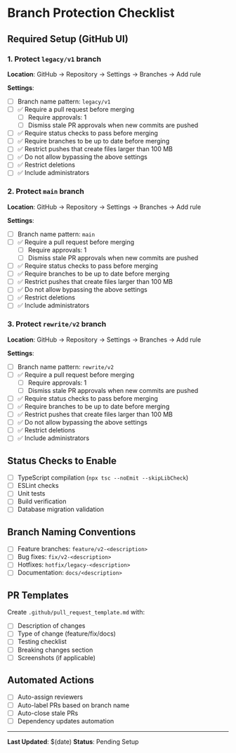 # Branch Protection Checklist

## Required Setup (GitHub UI)

### 1. Protect `legacy/v1` branch
**Location**: GitHub → Repository → Settings → Branches → Add rule

**Settings**:
- [ ] Branch name pattern: `legacy/v1`
- [ ] ✅ Require a pull request before merging
  - [ ] Require approvals: 1
  - [ ] Dismiss stale PR approvals when new commits are pushed
- [ ] ✅ Require status checks to pass before merging
- [ ] ✅ Require branches to be up to date before merging
- [ ] ✅ Restrict pushes that create files larger than 100 MB
- [ ] ✅ Do not allow bypassing the above settings
- [ ] ✅ Restrict deletions
- [ ] ✅ Include administrators

### 2. Protect `main` branch
**Location**: GitHub → Repository → Settings → Branches → Add rule

**Settings**:
- [ ] Branch name pattern: `main`
- [ ] ✅ Require a pull request before merging
  - [ ] Require approvals: 1
  - [ ] Dismiss stale PR approvals when new commits are pushed
- [ ] ✅ Require status checks to pass before merging
- [ ] ✅ Require branches to be up to date before merging
- [ ] ✅ Restrict pushes that create files larger than 100 MB
- [ ] ✅ Do not allow bypassing the above settings
- [ ] ✅ Restrict deletions
- [ ] ✅ Include administrators

### 3. Protect `rewrite/v2` branch
**Location**: GitHub → Repository → Settings → Branches → Add rule

**Settings**:
- [ ] Branch name pattern: `rewrite/v2`
- [ ] ✅ Require a pull request before merging
  - [ ] Require approvals: 1
  - [ ] Dismiss stale PR approvals when new commits are pushed
- [ ] ✅ Require status checks to pass before merging
- [ ] ✅ Require branches to be up to date before merging
- [ ] ✅ Restrict pushes that create files larger than 100 MB
- [ ] ✅ Do not allow bypassing the above settings
- [ ] ✅ Restrict deletions
- [ ] ✅ Include administrators

## Status Checks to Enable
- [ ] TypeScript compilation (`npx tsc --noEmit --skipLibCheck`)
- [ ] ESLint checks
- [ ] Unit tests
- [ ] Build verification
- [ ] Database migration validation

## Branch Naming Conventions
- [ ] Feature branches: `feature/v2-<description>`
- [ ] Bug fixes: `fix/v2-<description>`
- [ ] Hotfixes: `hotfix/legacy-<description>`
- [ ] Documentation: `docs/<description>`

## PR Templates
Create `.github/pull_request_template.md` with:
- [ ] Description of changes
- [ ] Type of change (feature/fix/docs)
- [ ] Testing checklist
- [ ] Breaking changes section
- [ ] Screenshots (if applicable)

## Automated Actions
- [ ] Auto-assign reviewers
- [ ] Auto-label PRs based on branch name
- [ ] Auto-close stale PRs
- [ ] Dependency updates automation

---

**Last Updated**: $(date)
**Status**: Pending Setup
